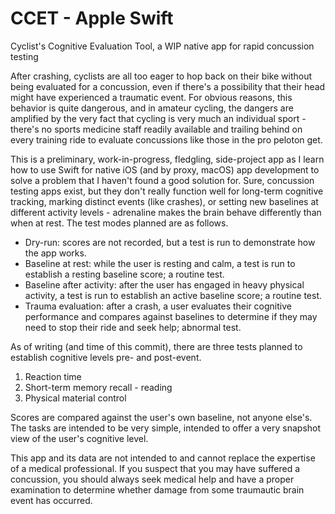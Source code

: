 # CCET - Apple Swift

Cyclist's Cognitive Evaluation Tool, a WIP native app for rapid concussion testing

After crashing, cyclists are all too eager to hop back on their bike without being evaluated for a concussion, even if there's a possibility that their head might have experienced a traumatic event. For obvious reasons, this behavior is quite dangerous, and in amateur cycling, the dangers are amplified by the very fact that cycling is very much an individual sport - there's no sports medicine staff readily available and trailing behind on every training ride to evaluate concussions like those in the pro peloton get.

This is a preliminary, work-in-progress, fledgling, side-project app as I learn how to use Swift for native iOS (and by proxy, macOS) app development to solve a problem that I haven't found a good solution for. Sure, concussion testing apps exist, but they don't really function well for long-term cognitive tracking, marking distinct events (like crashes), or setting new baselines at different activity levels - adrenaline makes the brain behave differently than when at rest. The test modes planned are as follows.

- Dry-run: scores are not recorded, but a test is run to demonstrate how the app works.
- Baseline at rest: while the user is resting and calm, a test is run to establish a resting baseline score; a routine test.
- Baseline after activity: after the user has engaged in heavy physical activity, a test is run to establish an active baseline score; a routine test.
- Trauma evaluation: after a crash, a user evaluates their cognitive performance and compares against baselines to determine if they may need to stop their ride and seek help; abnormal test.

As of writing (and time of this commit), there are three tests planned to establish cognitive levels pre- and post-event.

1. Reaction time
2. Short-term memory recall - reading
3. Physical material control

Scores are compared against the user's own baseline, not anyone else's. The tasks are intended to be very simple, intended to offer a very snapshot view of the user's cognitive level.

This app and its data are not intended to and cannot replace the expertise of a medical professional. If you suspect that you may have suffered a concussion, you should always seek medical help and have a proper examination to determine whether damage from some traumautic brain event has occurred.
